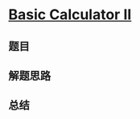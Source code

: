 # [Basic Calculator II](https://leetcode.com/problems/basic-calculator-ii/)
## 题目


## 解题思路


## 总结


